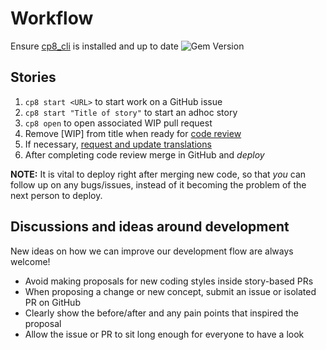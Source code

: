 # Workflow

Ensure [cp8_cli](https://github.com/balvig/cp8_cli) is installed and up to date <img src="https://badge.fury.io/rb/cp8_cli.svg?style=flat" alt="Gem Version">

## Stories

1. `cp8 start <URL>` to start work on a GitHub issue
2. `cp8 start "Title of story"` to start an adhoc story
3. `cp8 open` to open associated WIP pull request
4. Remove [WIP] from title when ready for [code review](/code-review)
5. If necessary, [request and update translations](https://github.com/cookpad/global-web/blob/master/docs/operations.md#translations)
6. After completing code review merge in GitHub and _deploy_

**NOTE:** It is vital to deploy right after merging new code, so that _you_ can follow up on any bugs/issues, instead of it becoming the problem of the next person to deploy.

## Discussions and ideas around development

New ideas on how we can improve our development flow are always welcome!

- Avoid making proposals for new coding styles inside story-based PRs
- When proposing a change or new concept, submit an issue or isolated PR on GitHub
- Clearly show the before/after and any pain points that inspired the proposal
- Allow the issue or PR to sit long enough for everyone to have a look
